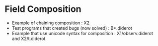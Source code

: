 # Field Composition 
* Example of chaining composition  : X2
* Test programs that created bugs (now solved)  : B*.diderot 
* Example that use unicode syntax for composition  : X1/observ.diderot and X2/t.diderot